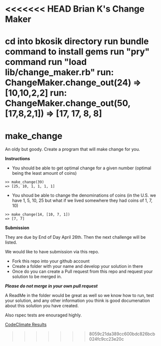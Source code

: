 <<<<<<< HEAD
Brian K's Change Maker
=======================

cd into bkosik directory
run bundle command to install gems
run "pry" command
run "load lib/change_maker.rb"
run: ChangeMaker.change_out(24) => [10,10,2,2]
run: ChangeMaker.change_out(50, [17,8,2,1]) => [17, 17, 8, 8]
=======
make_change
===========

An oldy but goody. Create a program that will make change for you.

**Instructions**

* You should be able to get optimal change for a given number (optimal being the least amount of coins)

```
>> make_change(39)
=> [25, 10, 1, 1, 1, 1]
```

*  You shoud be able to change the denominations of coins (in the U.S. we have 1, 5, 10, 25 but what if we lived somewhere they had coins of 1, 7, 10)

```
>> make_change(14, [10, 7, 1])
=> [7, 7]
```


**Submission**

They are due by End of Day April 26th. Then the next challenge will be listed.

We would like to have submission via this repo.

* Fork this repo into your github account
* Create a folder with your name and develop your solution in there
* Once do you can create a Pull request from this repo and request your solution to be merged in.

***Please do not merge in your own pull request***

A ReadMe in the folder would be great as well so we know how to run, test your solution, and any other information you think is good documenation about this solution you have created.

Also rspec tests are enouraged highly.

[CodeClimate Results](https://codeclimate.com/github/example-apps/make_change)
>>>>>>> 8059c21da389cc600bdc826bcb024fc9cc23e20c
